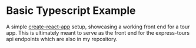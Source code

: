 # Basic Typescript Example

A simple [create-react-app](CRA-README.md) setup, showcasing a working front end for a tour app. This is ultimately meant to serve as the front end for the express-tours api endpoints which are also in my repository.
